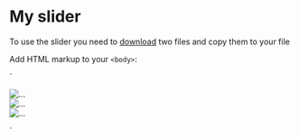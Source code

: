# My slider

To use the slider you need to <a href="https://github.com/IlyaKavko/Slider">download</a> two files and copy them to your file

Add HTML markup to your `<body>`:

`<html>
    <div class="custom_slider">
        <div><img src="..." alt="..."></div>
        <div><img src="..." alt="..."></div>
        <div><img src="..." alt="..."></div>
    </div>
</html>`
